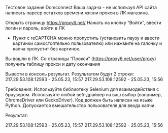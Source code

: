 Тестовое задание Domconnect
Ваша задача - не используя API сайта написать парсер остатков времени жизни прокси в ЛК магазина. 

Открыть страницу https://proxy6.net/
Нажать на кнопку “Войти”, ввести логин и пароль, войти в ЛК
* Пункт с  reCAPTCHA можно пропустить  (установить паузу и ввести картинки самостоятельно пользователю) или нажмите на галочку и капча пропустит без картинок. 

Вы вошли в ЛК. Со страницы “Прокси” (https://proxy6.net/user/proxy) получить таблицу прокси и дату окончания

Вывести в консоль результат. Результатом будут 2 строки:
217.29.53.108:12593 - 25.05.23, 15:57
217.29.53.108:12592 - 25.05.23, 15:56


Требования:
Используйте библиотеку Selenium для взаимодействия с браузером.
Используйте любой веб-драйвер на ваш выбор (например, ChromeDriver или GeckoDriver).
Код должен быть написан на языке Python.
Допускается вмешательство пользователя для ввода капчи.

Результат:

217.29.53.108:12593 - 25.05.23, 15:57
217.29.53.108:12592 - 25.05.23, 15:56
